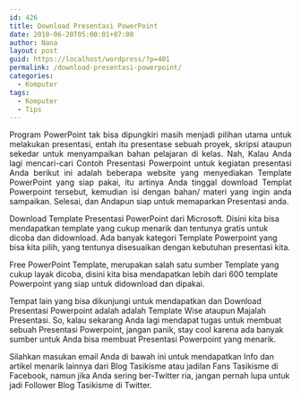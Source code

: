 ```yaml
---
id: 426
title: Download Presentasi PowerPoint
date: 2010-06-20T05:00:01+07:00
author: Nana
layout: post
guid: https://localhost/wordpress/?p=401
permalink: /download-presentasi-powerpoint/
categories:
  - Komputer
tags:
  - Komputer
  - Tips
---
```

<p style="text-align: justify;">
  Program PowerPoint tak bisa dipungkiri masih menjadi pilihan utama untuk melakukan presentasi, entah itu presentase sebuah proyek, skripsi ataupun sekedar untuk menyampaikan bahan pelajaran di kelas. Nah, Kalau Anda lagi mencari-cari Contoh Presentasi Powerpoint untuk kegiatan presentasi Anda berikut ini adalah beberapa website yang menyediakan Template PowerPoint yang siap pakai, itu artinya Anda tinggal download Templat Powerpoint tersebut, kemudian isi dengan bahan/ materi yang ingin anda sampaikan. Selesai, dan Andapun siap untuk memaparkan Presentasi anda.
</p>

Download Template Presentasi PowerPoint dari Microsoft. Disini kita bisa mendapatkan template yang cukup menarik dan tentunya gratis untuk dicoba dan didownload. Ada banyak kategori Template Powerpoint yang bisa kita pilih, yang tentunya disesuaikan dengan kebutuhan presentasi kita.

Free PowerPoint Template, merupakan salah satu sumber Template yang cukup layak dicoba, disini kita bisa mendapatkan lebih dari 600 template Powerpoint yang siap untuk didownload dan dipakai.

Tempat lain yang bisa dikunjungi untuk mendapatkan dan Download Presentasi Powerpoint adalah adalah Template Wise ataupun Majalah Presentasi. So, kalau sekarang Anda lagi mendapat tugas untuk membuat sebuah Presentasi Powerpoint, jangan panik, stay cool karena ada banyak sumber untuk Anda bisa membuat Presentasi Powerpoint yang menarik.

Silahkan masukan email Anda di bawah ini untuk mendapatkan Info dan artikel menarik lainnya dari Blog Tasikisme atau jadilan Fans Tasikisme di Facebook, namun jika Anda sering ber-Twitter ria, jangan pernah lupa untuk jadi Follower Blog Tasikisme di Twitter.